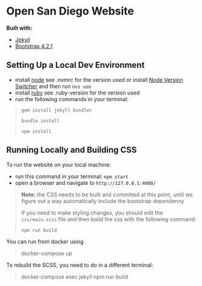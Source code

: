 # Open San Diego Website

**Built with:**

- [Jekyll](https://jekyllrb.com)
- [Bootstrap 4.2.1](https://getbootstrap.com/docs/4.2/getting-started/introduction)

## Setting Up a Local Dev Environment

- install [node](https://nodejs.org/en/download) see .nvmrc for the version used or install [Node Version Switcher](https://github.com/jasongin/nvs) and then run `nvs use` 
- install [ruby](https://www.ruby-lang.org/en/downloads) see .ruby-version for the version used
- run the following commands in your terminal:

> `gem install jekyll bundler`
>
> `bundle install`
>
> `npm install`

## Running Locally and Building CSS

To run the website on your local machine:

- run this command in your terminal: `npm start`
- open a browser and navigate to `http://127.0.0.1:4000/`

> **Note:** the CSS needs to be built and committed at this point, until we figure out a way automatically include the bootstrap dependency
>
> If you need to make styling changes, you should edit the `css/main.scss` file and then build the css with the following command:
>
> `npm run build`

You can run from docker using 

> docker-compose up

To rebuild the SCSS, you need to do in a different terminal:

> docker-compose exec jekyll npm run build
